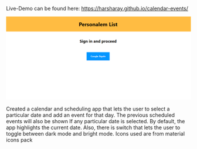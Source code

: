 Live-Demo can be found here: https://harsharay.github.io/calendar-events/

![Website Preview](https://github.com/harsharay/todo-firebase/blob/master/firebaseTodoList.png)

 Created a calendar and scheduling app that lets the user to select a particular date and add an event for that day.
The previous scheduled events will also be shown If any particular date is selected. By default, the app highlights the current
date. Also, there is switch that lets the user to toggle between dark mode and bright mode. Icons used are from material
icons pack


